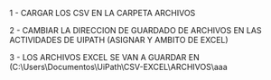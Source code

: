 1 - CARGAR LOS CSV EN LA CARPETA ARCHIVOS

2 - CAMBIAR LA DIRECCION DE GUARDADO DE ARCHIVOS EN LAS ACTIVIDADES DE UIPATH (ASIGNAR Y AMBITO DE EXCEL)

3 - LOS ARCHIVOS EXCEL SE VAN A GUARDAR EN (C:\Users\Documentos\UiPath\CSV-EXCEL\ARCHIVOS\aaa
